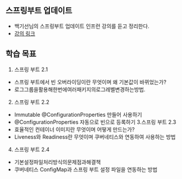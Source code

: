 ## 스프링부트 업데이트
- 백기선님의 스프링부트 업데이트 인프런 강의를 듣고 정리한다.
- [강의 링크](https://www.inflearn.com/course/%EC%8A%A4%ED%94%84%EB%A7%81%EB%B6%80%ED%8A%B8-%EC%97%85%EB%8D%B0%EC%9D%B4%ED%8A%B8/dashboard)

## 학습 목표
1. 스프링 부트 2.1
- 스프링 부트에서 빈 오버라이딩이란 무엇이며 왜 기본값이 바뀌었는가?
- 로그그룹을활용해한번에여러패키지의로그레벨변경하는방법.
2. 스프링 부트 2.2
- Immutable @ConfigurationProperties 만들어 사용하기
- @ConfigurationProperties 자동으로 빈으로 등록하기
3.스프링 부트 2.3
- 효율적인 컨테이너 이미지란 무엇이며 어떻게 만드는가?
- Liveness와 Readiness란 무엇이며 쿠버네티스와 연동하여 사용하는 방법
4. 스프링 부트 2.4
- 기본설정파일처리방식의문제점과해결책
- 쿠버네티스 ConfigMap과 스프링 부트 설정 파일을 연동하는 방법